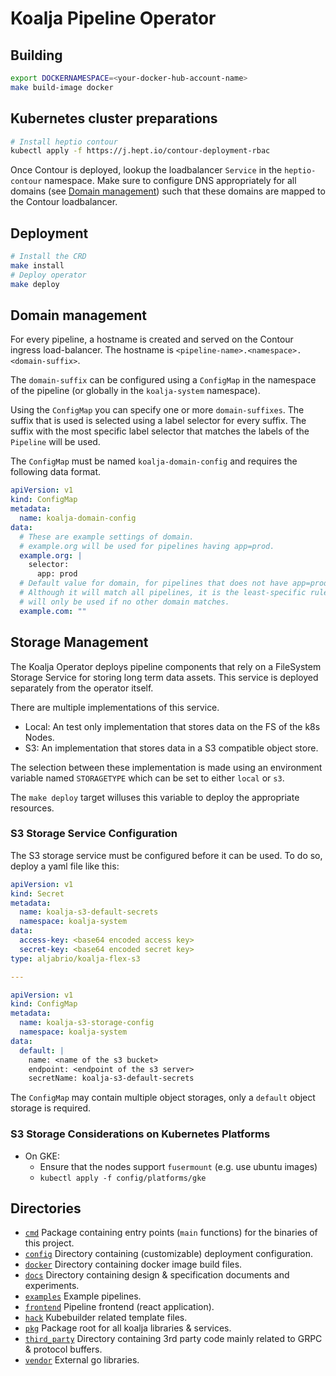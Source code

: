 # Koalja Pipeline Operator

## Building

```bash
export DOCKERNAMESPACE=<your-docker-hub-account-name>
make build-image docker
```

## Kubernetes cluster preparations

```bash
# Install heptio contour
kubectl apply -f https://j.hept.io/contour-deployment-rbac
```

Once Contour is deployed, lookup the loadbalancer `Service` in the
`heptio-contour` namespace. Make sure to configure DNS appropriately for
all domains (see [Domain management](#Domain-management)) such that
these domains are mapped to the Contour loadbalancer.

## Deployment

```bash
# Install the CRD
make install
# Deploy operator
make deploy
```

## Domain management

For every pipeline, a hostname is created and served on the Contour ingress load-balancer.
The hostname is `<pipeline-name>.<namespace>.<domain-suffix>`.

The `domain-suffix` can be configured using a `ConfigMap` in the namespace of the pipeline
(or globally in the `koalja-system` namespace).

Using the `ConfigMap` you can specify one or more `domain-suffixes`. The suffix that is
used is selected using a label selector for every suffix. The suffix with the most specific
label selector that matches the labels of the `Pipeline` will be used.

The `ConfigMap` must be named `koalja-domain-config` and requires the following data format.

```yaml
apiVersion: v1
kind: ConfigMap
metadata:
  name: koalja-domain-config
data:
  # These are example settings of domain.
  # example.org will be used for pipelines having app=prod.
  example.org: |
    selector:
      app: prod
  # Default value for domain, for pipelines that does not have app=prod labels.
  # Although it will match all pipelines, it is the least-specific rule so it
  # will only be used if no other domain matches.
  example.com: ""
```

## Storage Management

The Koalja Operator deploys pipeline components that rely on a FileSystem Storage
Service for storing long term data assets.
This service is deployed separately from the operator itself.

There are multiple implementations of this service.

- Local: An test only implementation that stores data on the FS of the k8s Nodes.
- S3: An implementation that stores data in a S3 compatible object store.

The selection between these implementation is made using an environment
variable named `STORAGETYPE` which can be set to either `local` or `s3`.

The `make deploy` target willuses this variable to deploy the appropriate resources.

### S3 Storage Service Configuration

The S3 storage service must be configured before it can be used.
To do so, deploy a yaml file like this:

```yaml
apiVersion: v1
kind: Secret
metadata:
  name: koalja-s3-default-secrets
  namespace: koalja-system
data:
  access-key: <base64 encoded access key>
  secret-key: <base64 encoded secret key>
type: aljabrio/koalja-flex-s3

---

apiVersion: v1
kind: ConfigMap
metadata:
  name: koalja-s3-storage-config
  namespace: koalja-system
data:
  default: |
    name: <name of the s3 bucket>
    endpoint: <endpoint of the s3 server>
    secretName: koalja-s3-default-secrets
```

The `ConfigMap` may contain multiple object storages, only a `default`
object storage is required.

### S3 Storage Considerations on Kubernetes Platforms

- On GKE:
  - Ensure that the nodes support `fusermount` (e.g. use ubuntu images)
  - `kubectl apply -f config/platforms/gke`

## Directories

- [`cmd`](./cmd/) Package containing entry points (`main` functions) for the binaries of this project.
- [`config`](./config/) Directory containing (customizable) deployment configuration.
- [`docker`](./docker/) Directory containing docker image build files.
- [`docs`](./docs/) Directory containing design & specification documents and experiments.
- [`examples`](./examples/) Example pipelines.
- [`frontend`](./frontend/) Pipeline frontend (react application).
- [`hack`](./hack/) Kubebuilder related template files.
- [`pkg`](./pkg/) Package root for all koalja libraries & services.
- [`third_party`](./third_party) Directory containing 3rd party code mainly related to GRPC & protocol buffers.
- [`vendor`](./vendor/) External go libraries.
